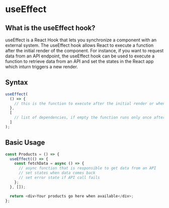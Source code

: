 # useEffect

## What is the useEffect hook?

useEffect is a React Hook that lets you synchronize a component with an external system. The useEffect hook allows React to execute a function after the initial render of the component. For instance, if you want to request data from an API endpoint, the useEffect hook can be used to execute a function to retrieve data from an API and set the states in the React app which inturn triggers a new render.

## Syntax

```js
useEffect(
  () => {
    // this is the function to execute after the initial render or when any of the dependency values change
  },
  [
    // list of dependencies, if empty the function runs only once after the component successfully mounts
  ]
);
```

## Basic Usage

```js
const Products = () => {
  useEffect(() => {
    const fetchData = async () => {
      // async function that is responsible to get data from an API
      // set states when data comes back
      // set error state if API call fails
    };
  }, []);

  return <div>Your products go here when available</div>;
};
```
